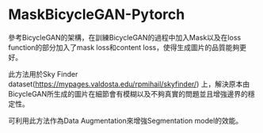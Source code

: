 # MaskBicycleGAN-Pytorch
參考BicycleGAN的架構，在訓練BicycleGAN的過程中加入Mask以及在loss function的部分加入了mask loss和content loss，使得生成圖片的品質能夠更好。

此方法用於Sky Finder dataset(https://mypages.valdosta.edu/rpmihail/skyfinder/) 上，解決原本由BicycleGAN所生成的圖片在細節會有模糊以及不夠真實的問題並且增強邊界的穩定性。

可利用此方法作為Data Augmentation來增強Segmentation model的效能。

